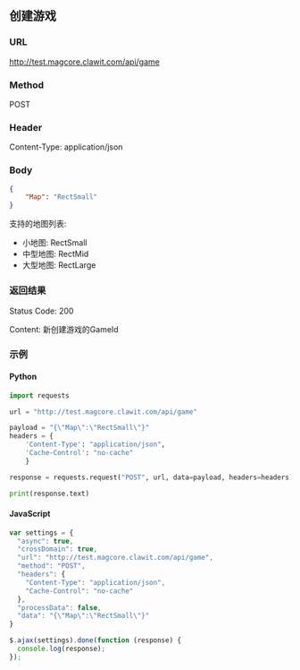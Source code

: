 ## 创建游戏

### URL
http://test.magcore.clawit.com/api/game

### Method
POST

### Header
Content-Type: application/json

### Body
```json
{
	"Map": "RectSmall"
}
```

支持的地图列表:
- 小地图: RectSmall
- 中型地图: RectMid
- 大型地图: RectLarge

### 返回结果
Status Code: 200

Content: 新创建游戏的GameId

### 示例
#### Python
```python
import requests

url = "http://test.magcore.clawit.com/api/game"

payload = "{\"Map\":\"RectSmall\"}"
headers = {
    'Content-Type': "application/json",
    'Cache-Control': "no-cache"
    }

response = requests.request("POST", url, data=payload, headers=headers)

print(response.text)
```

#### JavaScript
```javascript
var settings = {
  "async": true,
  "crossDomain": true,
  "url": "http://test.magcore.clawit.com/api/game",
  "method": "POST",
  "headers": {
    "Content-Type": "application/json",
    "Cache-Control": "no-cache"
  },
  "processData": false,
  "data": "{\"Map\":\"RectSmall\"}"
}

$.ajax(settings).done(function (response) {
  console.log(response);
});
```